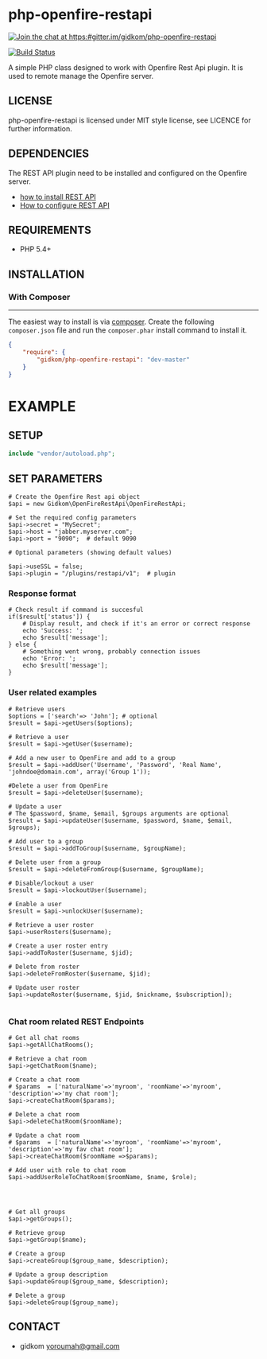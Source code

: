 php-openfire-restapi
=====================

[![Join the chat at https:#gitter.im/gidkom/php-openfire-restapi](https:#badges.gitter.im/Join%20Chat.svg)](https:#gitter.im/gidkom/php-openfire-restapi?utm_source=badge&utm_medium=badge&utm_campaign=pr-badge&utm_content=badge)

[![Build Status](https:#scrutinizer-ci.com/g/gidkom/php-openfire-restapi/badges/build.png?b=master)](https:#scrutinizer-ci.com/g/gidkom/php-openfire-restapi/build-status/master)


A simple PHP class designed to work with Openfire Rest Api plugin. It is used to remote manage the Openfire server.

## LICENSE
php-openfire-restapi is licensed under MIT style license, see LICENCE for further information.

## DEPENDENCIES
The REST API plugin need to be installed and configured on the Openfire server.  
- [how to install REST API](https:#www.igniterealtime.org/projects/openfire/plugins/restapi/readme.html#installation)  
- [How to configure REST API](https:#www.igniterealtime.org/projects/openfire/plugins/restapi/readme.html#authentication)  

## REQUIREMENTS
- PHP 5.4+

## INSTALLATION

### With Composer
-------------
The easiest way to install is via [composer](http:#getcomposer.org/). Create the following `composer.json` file and run the `composer.phar` install command to install it.

```json
{
    "require": {
        "gidkom/php-openfire-restapi": "dev-master"
    }
}
```


# EXAMPLE


## SETUP
```php
include "vendor/autoload.php";

```

## SET PARAMETERS
```
# Create the Openfire Rest api object
$api = new Gidkom\OpenFireRestApi\OpenFireRestApi;

# Set the required config parameters
$api->secret = "MySecret";
$api->host = "jabber.myserver.com";
$api->port = "9090";  # default 9090

# Optional parameters (showing default values)

$api->useSSL = false;
$api->plugin = "/plugins/restapi/v1";  # plugin 
```

### Response format
```
# Check result if command is succesful
if($result['status']) {
    # Display result, and check if it's an error or correct response
    echo 'Success: ';
    echo $result['message'];
} else {
    # Something went wrong, probably connection issues
    echo 'Error: ';
    echo $result['message'];
}

```

### User related examples

```
# Retrieve users
$options = ['search'=> 'John']; # optional
$result = $api->getUsers($options);

# Retrieve a user
$result = $api->getUser($username);

# Add a new user to OpenFire and add to a group
$result = $api->addUser('Username', 'Password', 'Real Name', 'johndoe@domain.com', array('Group 1'));

#Delete a user from OpenFire
$result = $api->deleteUser($username);

# Update a user
# The $password, $name, $email, $groups arguments are optional
$result = $api->updateUser($username, $password, $name, $email, $groups);

# Add user to a group
$result = $api->addToGroup($username, $groupName);

# Delete user from a group
$result = $api->deleteFromGroup($username, $groupName);

# Disable/lockout a user
$result = $api->lockoutUser($username);

# Enable a user
$result = $api->unlockUser($username);

# Retrieve a user roster
$api->userRosters($username);

# Create a user roster entry
$api->addToRoster($username, $jid);

# Delete from roster
$api->deleteFromRoster($username, $jid);

# Update user roster
$api->updateRoster($username, $jid, $nickname, $subscription]);


```

### Chat room related REST Endpoints
```
# Get all chat rooms
$api->getAllChatRooms();

# Retrieve a chat room
$api->getChatRoom($name);

# Create a chat room
# $params  = ['naturalName'=>'myroom', 'roomName'=>'myroom', 'description'=>'my chat room']; 
$api->createChatRoom($params);

# Delete a chat room
$api->deleteChatRoom($roomName);

# Update a chat room
# $params  = ['naturalName'=>'myroom', 'roomName'=>'myroom', 'description'=>'my fav chat room'];  
$api->createChatRoom($roomName =>$params);

# Add user with role to chat room
$api->addUserRoleToChatRoom($roomName, $name, $role);




```













```
# Get all groups
$api->getGroups();

# Retrieve group 
$api->getGroup($name);

# Create a group
$api->createGroup($group_name, $description);

# Update a group description
$api->updateGroup($group_name, $description);

# Delete a group
$api->deleteGroup($group_name);

```

## CONTACT
- gidkom <yoroumah@gmail.com>
